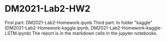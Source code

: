 # DM2021-Lab2-HW2

First part: DM2021-Lab2-Homework.ipynb
Third part: In folder "kaggle" (DM2021-Lab2-Homework-kaggle.ipynb, DM2021-Lab2-Homework-kaggle-LSTM.ipynb)
The report is in the markdown cells in the jupyter notebooks.